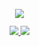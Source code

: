 <p align="center">
  <a href="https://github.com/JiaYang627">
    <img src="https://github-readme-stats.vercel.app/api?username=JiaYang627&theme=radical" />
  </a>
</p>

<p align="center">
  <a href="https://jiayang627.github.io/about/">
    <img src="https://img.shields.io/badge/-My blog-brightness.svg" />
  </a>
  <a href="https://github.com/JiaYang627">
    <img src="https://komarev.com/ghpvc/?username=JiaYang627&color=ff69b4&label=Views" />
  </a>  
</p>
